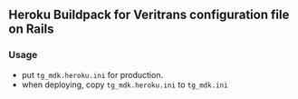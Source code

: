 ## Heroku Buildpack for Veritrans configuration file on Rails

### Usage
- put `tg_mdk.heroku.ini` for production.
- when deploying, copy `tg_mdk.heroku.ini` to `tg_mdk.ini`
